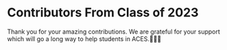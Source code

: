 # Contributors From Class of 2023

Thank you for your amazing contributions. We are grateful for your support which will go a long way to help students in ACES.💌🙏🏿
